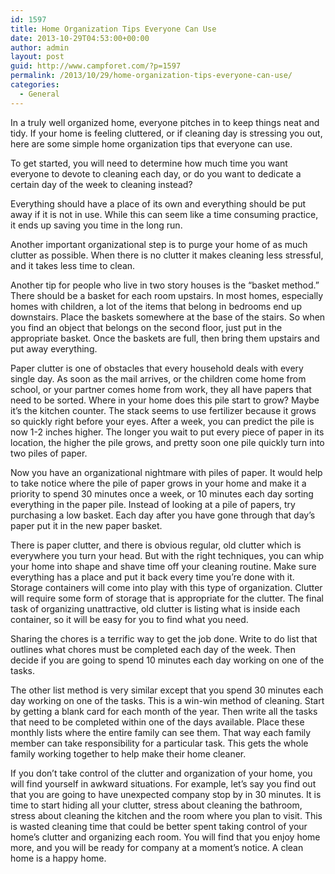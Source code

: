 ```yaml
---
id: 1597
title: Home Organization Tips Everyone Can Use
date: 2013-10-29T04:53:00+00:00
author: admin
layout: post
guid: http://www.campforet.com/?p=1597
permalink: /2013/10/29/home-organization-tips-everyone-can-use/
categories:
  - General
---
```

In a truly well organized home, everyone pitches in to keep things neat and tidy. If your home is feeling cluttered, or if cleaning day is stressing you out, here are some simple home organization tips that everyone can use.

To get started, you will need to determine how much time you want everyone to devote to cleaning each day, or do you want to dedicate a certain day of the week to cleaning instead?

Everything should have a place of its own and everything should be put away if it is not in use. While this can seem like a time consuming practice, it ends up saving you time in the long run.

Another important organizational step is to purge your home of as much clutter as possible. When there is no clutter it makes cleaning less stressful, and it takes less time to clean.

Another tip for people who live in two story houses is the &#8220;basket method.&#8221; There should be a basket for each room upstairs. In most homes, especially homes with children, a lot of the items that belong in bedrooms end up downstairs. Place the baskets somewhere at the base of the stairs. So when you find an object that belongs on the second floor, just put in the appropriate basket. Once the baskets are full, then bring them upstairs and put away everything.

Paper clutter is one of obstacles that every household deals with every single day. As soon as the mail arrives, or the children come home from school, or your partner comes home from work, they all have papers that need to be sorted. Where in your home does this pile start to grow? Maybe it&#8217;s the kitchen counter. The stack seems to use fertilizer because it grows so quickly right before your eyes. After a week, you can predict the pile is now 1-2 inches higher. The longer you wait to put every piece of paper in its location, the higher the pile grows, and pretty soon one pile quickly turn into two piles of paper.

Now you have an organizational nightmare with piles of paper. It would help to take notice where the pile of paper grows in your home and make it a priority to spend 30 minutes once a week, or 10 minutes each day sorting everything in the paper pile. Instead of looking at a pile of papers, try purchasing a low basket. Each day after you have gone through that day&#8217;s paper put it in the new paper basket.

There is paper clutter, and there is obvious regular, old clutter which is everywhere you turn your head. But with the right techniques, you can whip your home into shape and shave time off your cleaning routine. Make sure everything has a place and put it back every time you&#8217;re done with it. Storage containers will come into play with this type of organization. Clutter will require some form of storage that is appropriate for the clutter. The final task of organizing unattractive, old clutter is listing what is inside each container, so it will be easy for you to find what you need.

Sharing the chores is a terrific way to get the job done. Write to do list that outlines what chores must be completed each day of the week. Then decide if you are going to spend 10 minutes each day working on one of the tasks.

The other list method is very similar except that you spend 30 minutes each day working on one of the tasks. This is a win-win method of cleaning. Start by getting a blank card for each month of the year. Then write all the tasks that need to be completed within one of the days available. Place these monthly lists where the entire family can see them. That way each family member can take responsibility for a particular task. This gets the whole family working together to help make their home cleaner.

If you don&#8217;t take control of the clutter and organization of your home, you will find yourself in awkward situations. For example, let&#8217;s say you find out that you are going to have unexpected company stop by in 30 minutes. It is time to start hiding all your clutter, stress about cleaning the bathroom, stress about cleaning the kitchen and the room where you plan to visit. This is wasted cleaning time that could be better spent taking control of your home&#8217;s clutter and organizing each room. You will find that you enjoy home more, and you will be ready for company at a moment&#8217;s notice. A clean home is a happy home.